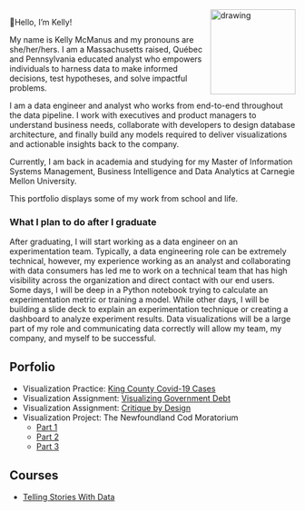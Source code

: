 <img src="https://user-images.githubusercontent.com/52800144/188290301-37d66444-80f8-4e25-9acb-dda966ca89b9.jpg" alt="drawing" width="150" align="right"/> 

&#128075;Hello, I’m Kelly! 

My name is Kelly McManus and my pronouns are she/her/hers. I am a Massachusetts raised, Québec and Pennsylvania educated analyst who empowers individuals to harness data to make informed decisions, test hypotheses, and solve impactful problems. 

I am a data engineer and analyst who works from end-to-end throughout the data pipeline. I work with executives and product managers to understand business needs, collaborate with developers to design database architecture, and finally build any models required to deliver visualizations and actionable insights back to the company.

Currently, I am back in academia and studying for my Master of Information Systems Management, Business Intelligence and Data Analytics at Carnegie Mellon University.

This portfolio displays some of my work from school and life. 

### What I plan to do after I graduate
After graduating, I will start working as a data engineer on an experimentation team. Typically, a data engineering role can be extremely technical, however, my experience working as an analyst and collaborating with data consumers has led me to work on a technical team that has high visibility across the organization and direct contact with our end users. Some days, I will be deep in a Python notebook trying to calculate an experimentation metric or training a model. While other days, I will be building a slide deck to explain an experimentation technique or creating a dashboard to analyze experiment results. Data visualizations will be a large part of my role and communicating data correctly will allow my team, my company, and myself to be successful.

## Porfolio

- Visualization Practice: [King County Covid-19 Cases](https://kelmcm.github.io/portfolio/king-county-cases.html)
- Visualization Assignment: [Visualizing Government Debt](https://kelmcm.github.io/portfolio/visualizing-government-debt.html)
- Visualization Assignment: [Critique by Design](https://kelmcm.github.io/portfolio/critique-by-design.html)
- Visualization Project: The Newfoundland Cod Moratorium
  - [Part 1](https://kelmcm.github.io/portfolio/project.html)
  - [Part 2](https://kelmcm.github.io/portfolio/project_part2.html) 
  - [Part 3](https://kelmcm.github.io/portfolio/project_part3.html) 

## Courses

- [Telling Stories With Data](https://kelmcm.github.io/portfolio/telling_stories_class.html)